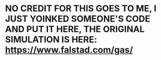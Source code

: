 # NO CREDIT FOR THIS GOES TO ME, I JUST YOINKED SOMEONE'S CODE AND PUT IT HERE, THE ORIGINAL SIMULATION IS HERE: https://www.falstad.com/gas/
